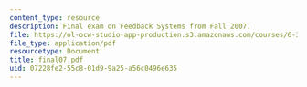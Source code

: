 ```yaml
---
content_type: resource
description: Final exam on Feedback Systems from Fall 2007.
file: https://ol-ocw-studio-app-production.s3.amazonaws.com/courses/6-302-feedback-systems-spring-2007/07228fe255c801d99a25a56c0496e635_final07.pdf
file_type: application/pdf
resourcetype: Document
title: final07.pdf
uid: 07228fe2-55c8-01d9-9a25-a56c0496e635
---
```

